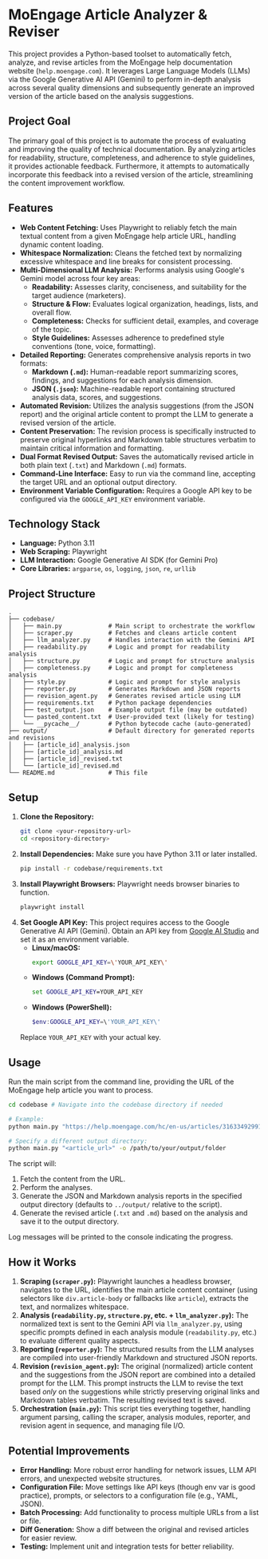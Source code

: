 # MoEngage Article Analyzer & Reviser

This project provides a Python-based toolset to automatically fetch, analyze, and revise articles from the MoEngage help documentation website (`help.moengage.com`). It leverages Large Language Models (LLMs) via the Google Generative AI API (Gemini) to perform in-depth analysis across several quality dimensions and subsequently generate an improved version of the article based on the analysis suggestions.

## Project Goal

The primary goal of this project is to automate the process of evaluating and improving the quality of technical documentation. By analyzing articles for readability, structure, completeness, and adherence to style guidelines, it provides actionable feedback. Furthermore, it attempts to automatically incorporate this feedback into a revised version of the article, streamlining the content improvement workflow.

## Features

*   **Web Content Fetching:** Uses Playwright to reliably fetch the main textual content from a given MoEngage help article URL, handling dynamic content loading.
*   **Whitespace Normalization:** Cleans the fetched text by normalizing excessive whitespace and line breaks for consistent processing.
*   **Multi-Dimensional LLM Analysis:** Performs analysis using Google's Gemini model across four key areas:
    *   **Readability:** Assesses clarity, conciseness, and suitability for the target audience (marketers).
    *   **Structure & Flow:** Evaluates logical organization, headings, lists, and overall flow.
    *   **Completeness:** Checks for sufficient detail, examples, and coverage of the topic.
    *   **Style Guidelines:** Assesses adherence to predefined style conventions (tone, voice, formatting).
*   **Detailed Reporting:** Generates comprehensive analysis reports in two formats:
    *   **Markdown (`.md`):** Human-readable report summarizing scores, findings, and suggestions for each analysis dimension.
    *   **JSON (`.json`):** Machine-readable report containing structured analysis data, scores, and suggestions.
*   **Automated Revision:** Utilizes the analysis suggestions (from the JSON report) and the original article content to prompt the LLM to generate a revised version of the article.
*   **Content Preservation:** The revision process is specifically instructed to preserve original hyperlinks and Markdown table structures verbatim to maintain critical information and formatting.
*   **Dual Format Revised Output:** Saves the automatically revised article in both plain text (`.txt`) and Markdown (`.md`) formats.
*   **Command-Line Interface:** Easy to run via the command line, accepting the target URL and an optional output directory.
*   **Environment Variable Configuration:** Requires a Google API key to be configured via the `GOOGLE_API_KEY` environment variable.

## Technology Stack

*   **Language:** Python 3.11
*   **Web Scraping:** Playwright
*   **LLM Interaction:** Google Generative AI SDK (for Gemini Pro)
*   **Core Libraries:** `argparse`, `os`, `logging`, `json`, `re`, `urllib`

## Project Structure

```
.
├── codebase/
│   ├── main.py             # Main script to orchestrate the workflow
│   ├── scraper.py          # Fetches and cleans article content
│   ├── llm_analyzer.py     # Handles interaction with the Gemini API
│   ├── readability.py      # Logic and prompt for readability analysis
│   ├── structure.py        # Logic and prompt for structure analysis
│   ├── completeness.py     # Logic and prompt for completeness analysis
│   ├── style.py            # Logic and prompt for style analysis
│   ├── reporter.py         # Generates Markdown and JSON reports
│   ├── revision_agent.py   # Generates revised article using LLM
│   ├── requirements.txt    # Python package dependencies
│   ├── test_output.json    # Example output file (may be outdated)
│   └── pasted_content.txt  # User-provided text (likely for testing)
│   └── __pycache__/        # Python bytecode cache (auto-generated)
├── output/                 # Default directory for generated reports and revisions
│   ├── [article_id]_analysis.json
│   ├── [article_id]_analysis.md
│   ├── [article_id]_revised.txt
│   └── [article_id]_revised.md
└── README.md               # This file
```

## Setup

1.  **Clone the Repository:**
    ```bash
    git clone <your-repository-url>
    cd <repository-directory>
    ```
2.  **Install Dependencies:**
    Make sure you have Python 3.11 or later installed.
    ```bash
    pip install -r codebase/requirements.txt
    ```
3.  **Install Playwright Browsers:**
    Playwright needs browser binaries to function.
    ```bash
    playwright install
    ```
4.  **Set Google API Key:**
    This project requires access to the Google Generative AI API (Gemini). Obtain an API key from [Google AI Studio](https://aistudio.google.com/app/apikey) and set it as an environment variable.
    *   **Linux/macOS:**
        ```bash
        export GOOGLE_API_KEY=\'YOUR_API_KEY\'
        ```
    *   **Windows (Command Prompt):**
        ```cmd
        set GOOGLE_API_KEY=YOUR_API_KEY
        ```
    *   **Windows (PowerShell):**
        ```powershell
        $env:GOOGLE_API_KEY=\'YOUR_API_KEY\'
        ```
    Replace `YOUR_API_KEY` with your actual key.

## Usage

Run the main script from the command line, providing the URL of the MoEngage help article you want to process.

```bash
cd codebase # Navigate into the codebase directory if needed

# Example:
python main.py "https://help.moengage.com/hc/en-us/articles/31633492991124-Overview-Data-Management"

# Specify a different output directory:
python main.py "<article_url>" -o /path/to/your/output/folder
```

The script will:
1.  Fetch the content from the URL.
2.  Perform the analyses.
3.  Generate the JSON and Markdown analysis reports in the specified output directory (defaults to `../output/` relative to the script).
4.  Generate the revised article (`.txt` and `.md`) based on the analysis and save it to the output directory.

Log messages will be printed to the console indicating the progress.

## How it Works

1.  **Scraping (`scraper.py`):** Playwright launches a headless browser, navigates to the URL, identifies the main article content container (using selectors like `div.article-body` or fallbacks like `article`), extracts the text, and normalizes whitespace.
2.  **Analysis (`readability.py`, `structure.py`, etc. + `llm_analyzer.py`):** The normalized text is sent to the Gemini API via `llm_analyzer.py`, using specific prompts defined in each analysis module (`readability.py`, etc.) to evaluate different quality aspects.
3.  **Reporting (`reporter.py`):** The structured results from the LLM analyses are compiled into user-friendly Markdown and structured JSON reports.
4.  **Revision (`revision_agent.py`):** The original (normalized) article content and the suggestions from the JSON report are combined into a detailed prompt for the LLM. This prompt instructs the LLM to revise the text based *only* on the suggestions while strictly preserving original links and Markdown tables verbatim. The resulting revised text is saved.
5.  **Orchestration (`main.py`):** This script ties everything together, handling argument parsing, calling the scraper, analysis modules, reporter, and revision agent in sequence, and managing file I/O.

## Potential Improvements

*   **Error Handling:** More robust error handling for network issues, LLM API errors, and unexpected website structures.
*   **Configuration File:** Move settings like API keys (though env var is good practice), prompts, or selectors to a configuration file (e.g., YAML, JSON).
*   **Batch Processing:** Add functionality to process multiple URLs from a list or file.
*   **Diff Generation:** Show a diff between the original and revised articles for easier review.
*   **Testing:** Implement unit and integration tests for better reliability.

